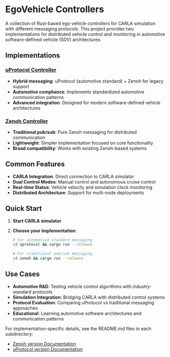 # EgoVehicle Controllers

A collection of Rust-based ego vehicle controllers for CARLA simulation with different messaging protocols. This project provides two implementations for distributed vehicle control and monitoring in automotive software-defined vehicle (SDV) architectures.

## Implementations

### [uProtocol Controller](./uprotocol/)

- **Hybrid messaging**: uProtocol (automotive standard) + Zenoh for legacy support
- **Automotive compliance**: Implements standardized automotive communication patterns
- **Advanced integration**: Designed for modern software-defined vehicle architectures

### [Zenoh Controller](./zenoh/)

- **Traditional pub/sub**: Pure Zenoh messaging for distributed communication
- **Lightweight**: Simpler implementation focused on core functionality
- **Broad compatibility**: Works with existing Zenoh-based systems

## Common Features

- **CARLA Integration**: Direct connection to CARLA simulator
- **Dual Control Modes**: Manual control and autonomous cruise control
- **Real-time Status**: Vehicle velocity and simulation clock monitoring
- **Distributed Architecture**: Support for multi-node deployments

## Quick Start

1. **Start CARLA simulator**
2. **Choose your implementation**:

   ```bash
   # For automotive-standard messaging
   cd uprotocol && cargo run --release
   
   # For traditional pub/sub messaging  
   cd zenoh && cargo run --release
   ```

## Use Cases

- **Automotive R&D**: Testing vehicle control algorithms with industry-standard protocols
- **Simulation Integration**: Bridging CARLA with distributed control systems
- **Protocol Evaluation**: Comparing uProtocol vs traditional messaging approaches
- **Educational**: Learning automotive software architectures and communication patterns


For implementation-specific details, see the README.md files in each subdirectory:

- [Zenoh version Documentation](zenoh/README.md)
- [uProtocol version Documentation](uprotocol/README.md)
